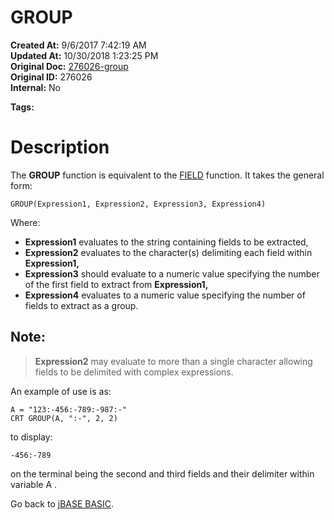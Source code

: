 # GROUP

**Created At:** 9/6/2017 7:42:19 AM  
**Updated At:** 10/30/2018 1:23:25 PM  
**Original Doc:** [276026-group](https://docs.jbase.com/36868-jbase-basic/276026-group)  
**Original ID:** 276026  
**Internal:** No  

**Tags:**
<badge text='grouping' vertical='middle' />

# Description

The **GROUP** function is equivalent to the [FIELD](./../field) function. It takes the general form:

```
GROUP(Expression1, Expression2, Expression3, Expression4)
```

Where:

- **Expression1** evaluates to the string containing fields to be extracted,
- **Expression2** evaluates to the character(s) delimiting each field within **Expression1,**
- **Expression3** should evaluate to a numeric value specifying the number of the first field to extract from **Expression1,**
- **Expression4** evaluates to a numeric value specifying the number of fields to extract as a group.


## Note: 


> **Expression2** may evaluate to more than a single character allowing fields to be delimited with complex expressions.


An example of use is as:

```
A = "123:-456:-789:-987:-"
CRT GROUP(A, ":-", 2, 2)
```

to display:

```
-456:-789
```

on the terminal being the second and third fields and their delimiter within variable A .



Go back to [jBASE BASIC](./../jbase-basic-programmers-reference-guide).
